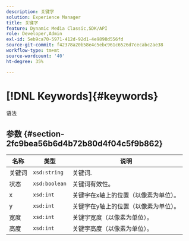 ```yaml
---
description: 关键字
solution: Experience Manager
title: 关键字
feature: Dynamic Media Classic,SDK/API
role: Developer,Admin
exl-id: 5eb9ca70-5971-412d-92d1-4e9898d556fd
source-git-commit: f42378a20b58e4c5ebc961c6526d7cecabc2ae38
workflow-type: tm+mt
source-wordcount: '40'
ht-degree: 35%

---
```


# [!DNL Keywords]{#keywords}

语法

## 参数 {#section-2fc9bea56b6d4b72b80d4f04c5f9b862}

| 名称 | 类型 | 说明 |
|---|---|---|
| 关键词 | `xsd:string` | 关键词. |
| 状态 | `xsd:boolean` | 关键词有效性。 |
| x | `xsd:int` | 关键字在x轴上的位置（以像素为单位）。 |
| y | `xsd:int` | 关键字在y轴上的位置（以像素为单位）。 |
| 宽度 | `xsd:int` | 关键字宽度（以像素为单位）。 |
| 高度 | `xsd:int` | 关键字高度（以像素为单位）。 |
